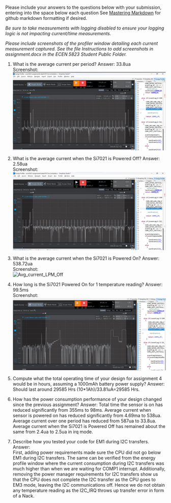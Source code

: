 Please include your answers to the questions below with your submission, entering into the space below each question
See [Mastering Markdown](https://guides.github.com/features/mastering-markdown/) for github markdown formatting if desired.

*Be sure to take measurements with logging disabled to ensure your logging logic is not impacting current/time measurements.*

*Please include screenshots of the profiler window detailing each current measurement captured.  See the file Instructions to add screenshots in assignment.docx in the ECEN 5823 Student Public Folder.* 

1. What is the average current per period?
   Answer:
   33.8ua
   <br>Screenshot:  
   ![Avg_current_per_period](screenshots/assignment4/avg_current_per_period.png)  

2. What is the average current when the Si7021 is Powered Off?
   Answer:
   2.58ua
   <br>Screenshot:  
   ![Avg_current_LPM_Off](screenshots/assignment4/avg_current_lpm_off.png)  

3. What is the average current when the Si7021 is Powered On?
   Answer:
   538.72ua
   <br>Screenshot:  
   ![Avg_current_LPM_Off](screenshots/assignment4/avg_current_lpm_on.jpg)  

4. How long is the Si7021 Powered On for 1 temperature reading?
   Answer:
   99.5ms
   <br>Screenshot:  
   ![duration_lpm_on](screenshots/assignment4/avg_current_lpm_on.png)  

5. Compute what the total operating time of your design for assignment 4 would be in hours, assuming a 1000mAh battery power supply?
   Answer:
   Should last around 29585 Hrs
   (10*1Ah)/33.81uA=29585 Hrs.
   
6. How has the power consumption performance of your design changed since the previous assignment?
   Answer:
   Total time the sensor is on has reduced significantly from 355ms to 98ms. 
   Average current when sensor is powered on has reduced significantly from 4.69ma to 538ua.
   Average current over one period has reduced from 587ua to 33.8ua.
   Average current when the Si7021 is Powered Off has remained about the same from 2.4ua to 2.5ua in irq mode.
   
7. Describe how you tested your code for EM1 during I2C transfers.
   Answer:  
   First, adding power requirements made sure the CPU did not go below EM1 during I2C transfers. The same can be verified from the energy profile window where the current consumption during I2C transfers was much higher than when we are waiting for COMP1 interrupt. 
   Additionally, removing the power manager requirements for I2C transfers show us that the CPU does not complete the I2C transfer as the CPU goes to EM3 mode, leaving the I2C communications off. Hence we do not obtain any temperature reading as the I2C_IRQ throws up transfer error in form of a Nack.

